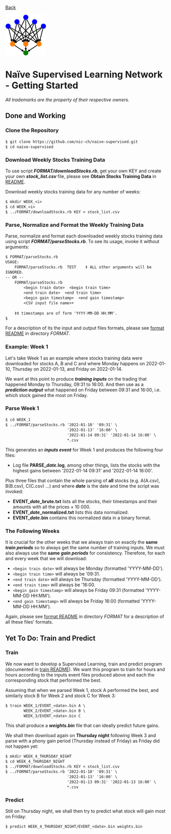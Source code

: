 [Back](README.md)

![Supervised Learning Logo](logoDigraph.png)

# Naïve Supervised Learning Network - Getting Started

*All trademarks are the property of their respective owners.*

## Done and Working

### Clone the Repository

```
$ git clone https://github.com/nic-ch/naive-supervised.git
$ cd naive-supervised
```

### Download Weekly Stocks Training Data

To use script ***FORMAT/downloadStocks.rb***, get your own KEY and create your own ***stock_list.csv*** file, please see **Obtain Stocks Training Data** in [README](README.md).

Download weekly stocks training data for any number of weeks:

```
$ mkdir WEEK_<i>
$ cd WEEK_<i>
$ ../FORMAT/downloadStocks.rb KEY < stock_list.csv
```

### Parse, Normalize and Format the Weekly Training Data

Parse, normalize and format each downloaded weekly stocks training data using script ***FORMAT/parseStocks.rb***. To see its usage, invoke it without arguments:

```
$ FORMAT/parseStocks.rb 
USAGE:
	FORMAT/parseStocks.rb  TEST    ‡ ALL other arguments will be IGNORED.
-- OR --
	FORMAT/parseStocks.rb
		<begin train date>  <begin train time>
		<end train date>  <end train time>
		<begin gain timestamp>  <end gain timestamp>
		<CSV input file name>+

	‡‡ timestamps are of form 'YYYY-MM-DD HH:MM'.
$
```

For a description of its the input and output files formats, please see [format README](FORMAT/README.md) in directory *FORMAT*.

### Example: Week 1

Let's take Week 1 as an example where stocks training data were downloaded for stocks A, B and C and where Monday happens on 2022-01-10, Thursday on 2022-01-13, and Friday on 2022-01-14.

We want at this point to produce ***training inputs*** on the trading that happened Monday to Thursday, 09:31 to 16:00. And then use as a ***prediction output*** what happened on Friday between 09:31 and 16:00, i.e. which stock gained the most on Friday.

### Parse Week 1

```
$ cd WEEK_1
$ ../FORMAT/parseStocks.rb '2022-01-10' '09:31' \
                           '2022-01-13' '16:00' \
                           '2022-01-14 09:31' '2022-01-14 16:00' \
                           *.csv
```

This generates an ***inputs event*** for Week 1 and produces the following four files:

* Log file **PARSE_*date*.log**, among other things, lists the stocks with the highest gains between '2022-01-14 09:31' and '2022-01-14 16:00'.

Plus three files that contain the whole parsing of **all** stocks (e.g. A(A.csv), B(B.csv), C(C.csv) ...) and where ***date*** is the date and time the script was invoked:

* **EVENT_*date*_brute.txt** lists all the stocks, their timestamps and their amounts with all the prices × 10 000.
* **EVENT_*date*_normalized.txt** lists this data normalized.
* **EVENT_*date*.bin** contains this normalized data in a binary format.

### The Following Weeks

It is crucial for the other weeks that we always train on exactly the **same** ***train periods*** so to always get the same number of training inputs. We must also always use the **same** ***gain periods*** for consistency. Therefore, for each and every week that we will download:

* `<begin train date>` will always be Monday (formatted 'YYYY-MM-DD').
* `<begin train time>` will always be '09:31.
* `<end train date>` will always be Thursday (formatted 'YYYY-MM-DD').
* `<end train time>` will always be '16:00.
* `<begin gain timestamp>` will always be Friday 09:31 (formatted 'YYYY-MM-DD HH:MM').
* `<end gain timestamp>` will always be Friday 16:00 (formatted 'YYYY-MM-DD HH:MM').

Again, please see [format README](FORMAT/README.md) in directory *FORMAT* for a description of all these files' formats.

## Yet To Do: Train and Predict

### Train

We now want to develop a Supervised Learning, train and predict program (documented in [train README](TRAIN/README.md)). We want this program to train for hours and hours according to the inputs event files produced above and each the corresponding stock that performed the best.

Assuming that when we parsed Week 1, stock A performed the best, and similarly stock B for Week 2 and stock C for Week 3:

```
$ train WEEK_1/EVENT_<date>.bin A \
        WEEK_2/EVENT_<date>.bin B \
        WEEK_3/EVENT_<date>.bin C
```

This shall produce a ***weights.bin*** file that can ideally predict future gains.

We shall then download again on **Thursday night** following Week 3 and parse with a phony gain period (Thursday instead of Friday) as Friday did not happen yet:

```
$ mkdir WEEK_4_THURSDAY_NIGHT
$ cd WEEK_4_THURSDAY_NIGHT
$ ../FORMAT/downloadStocks.rb KEY < stock_list.csv
$ ../FORMAT/parseStocks.rb '2022-01-10' '09:31' \
                           '2022-01-13' '16:00' \
                           '2022-01-13 09:31' '2022-01-13 16:00' \
                           *.csv
```

### Predict

Still on Thursday night, we shall then try to predict what stock will gain most on Friday:

```
$ predict WEEK_4_THURSDAY_NIGHT/EVENT_<date>.bin weights.bin
```